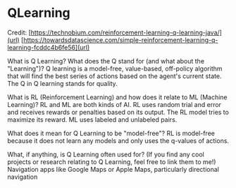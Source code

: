 # QLearning

Credit: 
[https://technobium.com/reinforcement-learning-q-learning-java/](url)
[https://towardsdatascience.com/simple-reinforcement-learning-q-learning-fcddc4b6fe56](url)

What is Q Learning? What does the Q stand for (and what about the "Learning")?
Q learning is a model-free, value-based, off-policy algorithm that will find the best series of actions based on the agent's current state. The Q in Q learning stands for quality.

What is RL (Reinforcement Learning) and how does it relate to ML (Machine Learning)?
RL and ML are both kinds of AI. RL uses random trial and error and receives rewards or penalties based on its output. The RL model tries to maximize its reward. ML uses labeled and unlabeled pairs.

What does it mean for Q Learning to be "model-free"?
RL is model-free because it does not learn any models and only uses the q-values of actions.

What, if anything, is Q Learning often used for? (If you find any cool projects or research relating to Q Learning, feel free to link them to me!)
Navigation apps like Google Maps or Apple Maps, particularly directional navigation

